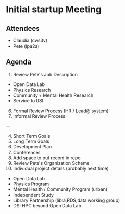 # Initial startup Meeting

## Attendees
* Claudia (cws3v)
* Pete (lpa2a)

## Agenda
1. Review Pete's Job Description
  * Open Data Lab
  * Physics Research
  * Community + Mental Health Research
  * Service to DSI
6. Formal Review Process (HR / Lead@ system)
7. Informal Review Process

--

4. Short Term Goals
5. Long Term Goals
8. Development Plan
3. Conferences
26. Add space to put record in repo
2. Review Pete's Organization Scheme
10. Individual project details (probably next time)
  * Open Data Lab
  * Physics Program
  * Mental Health / Community Program (urban)
  * Independent Study
  * Library Partnership (libra,RDS,data working group)
  * DSI HPC beyond Open Data Lab
